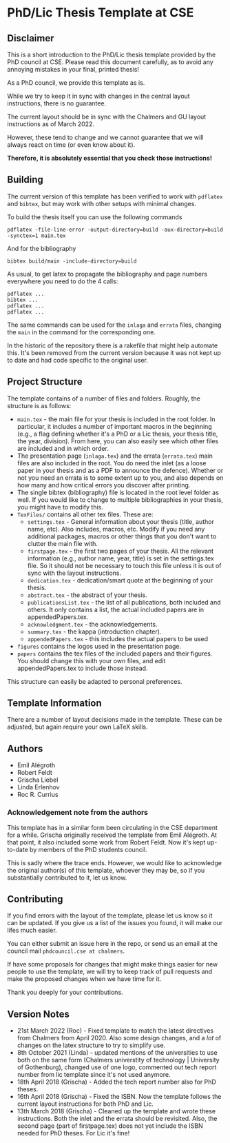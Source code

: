 # PhD/Lic Thesis Template at CSE

## Disclaimer
This is a short introduction to the PhD/Lic thesis template provided by the PhD council at CSE.
Please read this document carefully, as to avoid any annoying mistakes in your final, printed thesis!

As a PhD council, we provide this template as is.

While we try to keep it in sync with changes in the central layout instructions, there is no guarantee.

The current layout should be in sync with the Chalmers and GU layout instructions as of March 2022.

However, these tend to change and we cannot guarantee that we will always react on time (or even know about it).

**Therefore, it is absolutely essential that you check those instructions!**


## Building

The current version of this template has been verified to work with `pdflatex` and `bibtex`, but may work with other setups with minimal changes.

To build the thesis itself you can use the following commands

```
pdflatex -file-line-error -output-directory=build -aux-directory=build -synctex=1 main.tex
```

And for the bibliography

```
bibtex build/main -include-directory=build
```

As usual, to get latex to propagate the bibliography and page numbers everywhere you need to do the 4 calls:

```
pdflatex ...
bibtex ...
pdflatex ...
pdflatex ...
```

The same commands can be used for the `inlaga` and `errata` files, changing the `main` in the command for the corresponding one.

In the historic of the repository there is a rakefile that might help automate this. It's been removed from the current version because it was not kept up to date and had code specific to the original user.

## Project Structure
The template contains of a number of files and folders.
Roughly, the structure is as follows:

- `main.tex` - the main file for your thesis is included in the root folder. In particular, it includes a number of important macros in the beginning (e.g., a flag defining whether it's a PhD or a Lic thesis, your thesis title, the year, division). From here, you can also easily see which other files are included and in which order.
- The presentation page (`inlaga.tex`) and the errata (`errata.tex`) main files are also included in the root. You do need the inlet (as a loose paper in your thesis and as a PDF to announce the defence). Whether or not you need an errata is to some extent up to you, and also depends on how many and how critical errors you discover after printing.
- The single bibtex (bibliography) file is located in the root level folder as well. If you would like to change to multiple bibliographies in your thesis, you might have to modify this.
- `TexFiles/` contains all other tex files. These are:
    - `settings.tex` - General information about your thesis (title, author name, etc). Also includes, macros, etc. Modify if you need any additional packages, macros or other things that you don't want to clutter the main file with.
    - `firstpage.tex` - the first two pages of your thesis. All the relevant information (e.g., author name, year, title) is set in the settings.tex file. So it should not be necessary to touch this file unless it is out of sync with the layout instructions.
    - `dedication.tex` - dedication/smart quote at the beginning of your thesis.
    - `abstract.tex` - the abstract of your thesis.
    - `publicationsList.tex` - the list of all publications, both included and others. It only contains a list, the actual included papers are in appendedPapers.tex.
    - `acknowledgment.tex` - the acknowledgements.
    - `summary.tex` - the kappa (introduction chapter).
    - `appendedPapers.tex` - this includes the actual papers to be used
- `figures` contains the logos used in the presentation page.
- `papers` contains the tex files of the included papers and their figures. You should change this with your own files, and edit appendedPapers.tex to include those instead. 

This structure can easily be adapted to personal preferences.


## Template Information
There are a number of layout decisions made in the template.
These can be adjusted, but again require your own LaTeX skills.

## Authors
- Emil Alégroth
- Robert Feldt
- Grischa Liebel
- Linda Erlenhov
- Roc R. Currius

### Acknowledgement note from the authors

This template has in a similar form been circulating in the CSE department for a while. Grischa originally received the template from Emil Alégroth. At that point, it also included some work from Robert Feldt. Now it's kept up-to-date by members of the PhD students council.

This is sadly where the trace ends.
However, we would like to acknowledge the original author(s) of this template, whoever they may be, so if you substantially contributed to it, let us know.


## Contributing

If you find errors with the layout of the template, please let us know so it can be updated. If you give us a list of the issues you found, it will make our lifes much easier.

You can either submit an issue here in the repo, or send us an email at the council mail `phdcouncil.cse at chalmers`.

If have some proposals for changes that might make things easier for new people to use the template, we will try to keep track of pull requests and make the proposed changes when we have time for it.

Thank you deeply for your contributions.


## Version Notes
- 21st March 2022 (Roc) - Fixed template to match the latest directives from Chalmers from April 2020. Also some design changes, and a *lot* of changes on the latex structure to try to simplify use.
- 8th October 2021 (Linda) - updated mentions of the universities to use both on the same form (Chalmers universtity of technology | University of Gothenburg), changed use of one logo, commented out tech report number from lic template since it's not used anymore. 
- 18th April 2018 (Grischa) - Added the tech report number also for PhD theses.
- 16th April 2018 (Grischa) - Fixed the ISBN. Now the template follows the current layout instructions for both PhD and Lic.
- 13th March 2018 (Grischa) - Cleaned up the template and wrote these instructions. Both the inlet and the errata should be revisited. Also, the second page (part of firstpage.tex) does not yet include the ISBN needed for PhD theses. For Lic it's fine!
